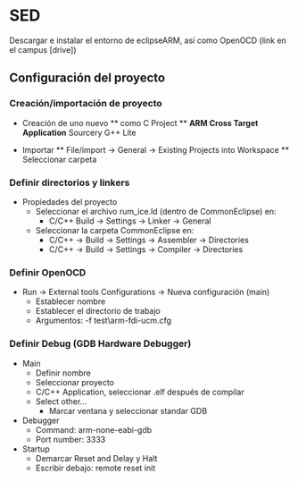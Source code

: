 # SED

Descargar e instalar el entorno de eclipseARM, así como OpenOCD (link en el campus [drive])

## Configuración del proyecto

### Creación/importación de proyecto

* Creación de uno nuevo
** como C Project
** **ARM Cross Target Application** Sourcery G++ Lite

* Importar
** File/import -> General -> Existing Projects into Workspace
** Seleccionar carpeta

### Definir directorios y linkers
* Propiedades del proyecto
  * Seleccionar el archivo rum_ice.ld (dentro de CommonEclipse) en:
    * C/C++ Build -> Settings -> Linker -> General
  * Seleccionar la carpeta CommonEclipse en:
     * C/C++ -> Build -> Settings -> Assembler -> Directories
     * C/C++ -> Build -> Settings -> Compiler -> Directories

### Definir OpenOCD
* Run -> External tools Configurations -> Nueva configuración (main)
  * Establecer nombre
  * Establecer el directorio de trabajo
  * Argumentos: -f test\arm-fdi-ucm.cfg

### Definir Debug (GDB Hardware Debugger)
* Main
  * Definir nombre
  * Seleccionar proyecto
  * C/C++ Application, seleccionar .elf después de compilar
  * Select other... 
    * Marcar ventana y seleccionar standar GDB
* Debugger
  * Command: arm-none-eabi-gdb
  * Port number: 3333
* Startup
  * Demarcar Reset and Delay y Halt
  * Escribir debajo: remote reset init



